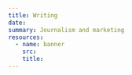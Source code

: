 ```yaml
---
title: Writing
date:
summary: Journalism and marketing
resources:
  - name: banner
    src:
    title:
---
```

